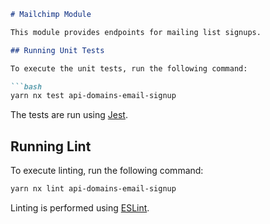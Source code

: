 ```markdown
# Mailchimp Module

This module provides endpoints for mailing list signups.

## Running Unit Tests

To execute the unit tests, run the following command:

```bash
yarn nx test api-domains-email-signup
```

The tests are run using [Jest](https://jestjs.io).

## Running Lint

To execute linting, run the following command:

```bash
yarn nx lint api-domains-email-signup
```

Linting is performed using [ESLint](https://eslint.org/).
```